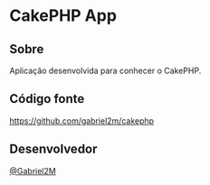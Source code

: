 # CakePHP App


## Sobre

Aplicação desenvolvida para conhecer o CakePHP.

## Código fonte

https://github.com/gabriel2m/cakephp

## Desenvolvedor

<a target="_blank" rel="noopener" href="https://linktr.ee/gabriel2m">@Gabriel2M</a>
